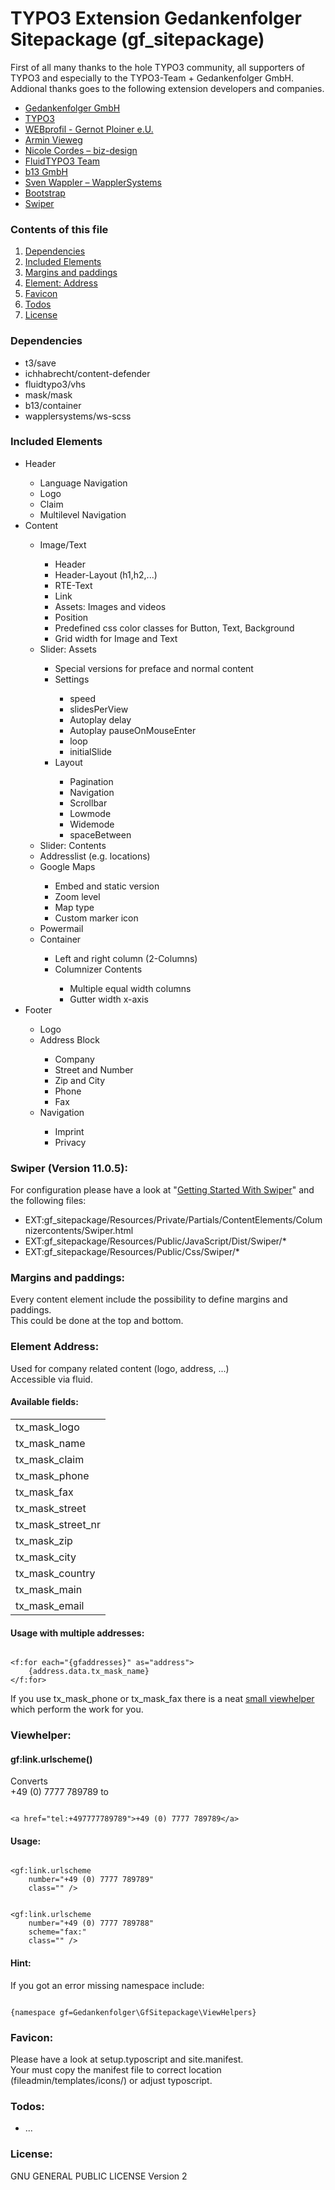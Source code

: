 <h1>TYPO3 Extension Gedankenfolger Sitepackage (gf_sitepackage)</h1>
<p>
    First of all many thanks to the hole TYPO3 community, all supporters of TYPO3 and especially to the TYPO3-Team + Gedankenfolger GmbH.<br>
    Addional thanks goes to the following extension developers and companies.
</p>
<ul>
    <li>
        <a href="https://www.gedankenfolger.de/" target="_blank">Gedankenfolger GmbH</a>
    </li>
    <li>
        <a href="https://typo3.org/" target="_blank">TYPO3</a>
    </li>
    <li>
        <a href="https://extensions.typo3.org/extension/mask" target="_blank">WEBprofil - Gernot Ploiner e.U.</a>
    </li>
    <li>
        <a href="https://extensions.typo3.org/extension/save" target="_blank">Armin Vieweg</a>
    </li>
    <li>
        <a href="https://extensions.typo3.org/extension/content_defender" target="_blank">Nicole Cordes – biz-design</a>
    </li>
    <li>
        <a href="https://extensions.typo3.org/extension/vhs" target="_blank">FluidTYPO3 Team</a>
    </li>
    <li>
        <a href="https://extensions.typo3.org/extension/container" target="_blank">b13 GmbH</a>
    </li>
    <li>
        <a href="https://extensions.typo3.org/extension/ws_scss" target="_blank">Sven Wappler – WapplerSystems</a>
    </li>
    <li>
        <a href="https://getbootstrap.com/" target="_blank">Bootstrap</a>
    </li>
    <li>
        <a href="https://swiperjs.com/" target="_blank">Swiper</a>
    </li>
</ul>

<h3>
    Contents of this file
</h3>
<ol>
    <li>
        <a href="#dependencies">Dependencies</a>
    </li>
    <li>
        <a href="#includedelements">Included Elements</a>
    </li>
    <li>
        <a href="#marginsandpaddings">Margins and paddings</a>
    </li>
    <li>
        <a href="#element_address">Element: Address</a>
    </li>
    <li>
        <a href="#favicon">Favicon</a>
    </li>
    <li>
        <a href="#todos">Todos</a>
    </li>
    <li>
        <a href="#license">License</a>
    </li>
</ol>

<h3 id="dependencies">
    Dependencies
</h3>
<ul>
    <li>t3/save</li>
    <li>ichhabrecht/content-defender</li>
    <li>fluidtypo3/vhs</li>
    <li>mask/mask</li>
    <li>b13/container</li>
    <li>wapplersystems/ws-scss</li>
</ul>

<h3 id="includedelements">
    Included Elements
</h3>
<ul>
    <li>Header</li>
    <ul>
        <li>Language Navigation</li>
        <li>Logo</li>
        <li>Claim</li>
        <li>Multilevel Navigation</li>
    </ul>
    <li>Content</li>
    <ul>
        <li>Image/Text</li>
        <ul>
            <li>Header</li>
            <li>Header-Layout (h1,h2,...)</li>
            <li>RTE-Text</li>
            <li>Link</li>
            <li>Assets: Images and videos</li>
            <li>Position</li>
            <li>Predefined css color classes for Button, Text, Background</li>
            <li>Grid width for Image and Text</li>
        </ul>
        <li>Slider: Assets</li>
        <ul>
            <li>Special versions for preface and normal content</li>
            <li>Settings</li>
            <ul>
                <li>speed</li>
                <li>slidesPerView</li>
                <li>Autoplay delay</li>
                <li>Autoplay pauseOnMouseEnter</li>
                <li>loop</li>
                <li>initialSlide</li>
            </ul>
            <li>Layout</li>
            <ul>
                <li>Pagination</li>
                <li>Navigation</li>
                <li>Scrollbar</li>
                <li>Lowmode</li>
                <li>Widemode</li>
                <li>spaceBetween</li>
            </ul>
        </ul>
        <li>Slider: Contents</li>
        <li>Addresslist (e.g. locations)</li>
        <li>Google Maps</li>
        <ul>
            <li>Embed and static version</li>
            <li>Zoom level</li>
            <li>Map type</li>
            <li>Custom marker icon</li>
        </ul>
        <li>Powermail</li>
        <li>Container</li>
        <ul>
            <li>Left and right column (2-Columns)</li>
            <li>Columnizer Contents</li>
            <ul>
                <li>Multiple equal width columns</li>
                <li>Gutter width x-axis</li>
            </ul>
        </ul>
    </ul>
    <li>Footer</li>
    <ul>
        <li>Logo</li>
        <li>Address Block</li>
        <ul>
            <li>Company</li>
            <li>Street and Number</li>
            <li>Zip and City</li>
            <li>Phone</li>
            <li>Fax</li>
        </ul>
        <li>Navigation</li>
        <ul>
            <li>Imprint</li>
            <li>Privacy</li>
        </ul>
    </ul>
</ul>

<h3 id="swiper">
    Swiper (Version 11.0.5):
</h3>
<p>For configuration please have a look at "<a href="https://swiperjs.com/get-started" target="_blank">Getting Started With Swiper</a>" and the following files:</p>
<ul>
    <li>
        EXT:gf_sitepackage/Resources/Private/Partials/ContentElements/Columnizercontents/Swiper.html
    </li>
    <li>
        EXT:gf_sitepackage/Resources/Public/JavaScript/Dist/Swiper/*
    </li>
    <li>
        EXT:gf_sitepackage/Resources/Public/Css/Swiper/*
    </li>
</ul>


<h3 id="marginsandpaddings">
    Margins and paddings:
</h3>
<p>Every content element include the possibility to define margins and paddings. <br>
This could be done at the top and bottom. </p>

<h3 id="element_address">
    Element Address:
</h3>
<p>Used for company related content (logo, address, ...)<br>Accessible via fluid.</p>
<h4>Available fields:</h4>
<table>
    <tr>
        <td>tx_mask_logo</td>
    </tr>
    <tr>
        <td>tx_mask_name</td>
    </tr>
    <tr>
        <td>tx_mask_claim</td>
    </tr>
    <tr>
        <td>tx_mask_phone</td>
    </tr>
    <tr>
        <td>tx_mask_fax</td>
    </tr>
    <tr>
        <td>tx_mask_street</td>
    </tr>
    <tr>
        <td>tx_mask_street_nr</td>
    </tr>
    <tr>
        <td>tx_mask_zip</td>
    </tr>
    <tr>
        <td>tx_mask_city</td>
    </tr>
    <tr>
        <td>tx_mask_country</td>
    </tr>
    <tr>
        <td>tx_mask_main</td>
    </tr>
    <tr>
        <td>tx_mask_email</td>
    </tr>
</table>
<h4>Usage with multiple addresses:</h4>
<pre><code>
&lt;f:for each="{gfaddresses}" as="address">
    {address.data.tx_mask_name}
&lt;/f:for>
</code></pre>
<p>If you use tx_mask_phone or tx_mask_fax there is a neat <a href="viewhelper">small viewhelper</a> which perform the work for you.

<h3 id="viewhelper">
    Viewhelper:
</h3>
<h4>gf:link.urlscheme()</h4>
<p> Converts<br>
    +49 (0) 7777 789789 to </p>
<pre><code>
&lt;a href="tel:+497777789789"&gt;+49 (0) 7777 789789&lt;/a&gt;
</code></pre>
<h4>Usage:</h4>
<pre><code>
&lt;gf:link.urlscheme
    number="+49 (0) 7777 789789"
    class="" />
</code></pre>
<pre><code>
&lt;gf:link.urlscheme
    number="+49 (0) 7777 789788"
    scheme="fax:"
    class="" />
</code></pre>
<h4>Hint:</h4>
<p>If you got an error missing namespace include:</p>
<pre><code>
{namespace gf=Gedankenfolger\GfSitepackage\ViewHelpers}
</code></pre>

<h3 id="favicon">
    Favicon:
</h3>
<p>Please have a look at setup.typoscript and site.manifest.<br>
Your must copy the manifest file to correct location (fileadmin/templates/icons/) or adjust typoscript.</p>

<h3 id="todos">
    Todos:
</h3>
    <ul>
        <li>...</li>
    </ul>

<h3 id="license">
    License:
</h3>
<p>GNU GENERAL PUBLIC LICENSE Version 2</p>